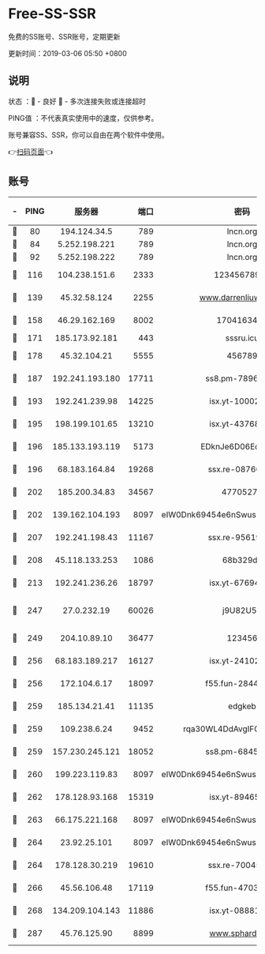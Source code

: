 # Free-SS-SSR

免费的SS账号、SSR账号，定期更新

更新时间：2019-03-06 05:50 +0800

## 说明

状态     ：🙂 - 良好 🙁 - 多次连接失败或连接超时

PING值   ：不代表真实使用中的速度，仅供参考。

账号兼容SS、SSR，你可以自由在两个软件中使用。

👉[扫码页面](https://liesauer.github.io/free-ss-ssr.github.io/)👈

## 账号

|-|PING|服务器|端口|密码|加密方式|区域|
|:----:|:----:|:-----:|-----:|:----:|:----:|:----:|
|🙂|80|194.124.34.5|789|lncn.org|rc4|JP|
|🙂|84|5.252.198.221|789|lncn.org|rc4|JP|
|🙂|92|5.252.198.222|789|lncn.org|rc4|JP|
|🙂|116|104.238.151.6|2333|12345678900|aes-256-cfb|JP|
|🙂|139|45.32.58.124|2255|www.darrenliuwei.com|aes-256-cfb|JP|
|🙂|158|46.29.162.169|8002|1704163453|aes-256-cfb|RU|
|🙂|171|185.173.92.181|443|sssru.icu|rc4-md5|RU|
|🙂|178|45.32.104.21|5555|456789|aes-256-cfb|SG|
|🙂|187|192.241.193.180|17711|ss8.pm-78965598|aes-256-cfb|US|
|🙂|193|192.241.239.98|14225|isx.yt-10002331|aes-256-cfb|US|
|🙂|195|198.199.101.65|13210|isx.yt-43768936|aes-256-cfb|US|
|🙂|196|185.133.193.119|5173|EDknJe6D06EoWDaw|aes-256-cfb|US|
|🙂|196|68.183.164.84|19268|ssx.re-08766670|aes-256-cfb|US|
|🙂|202|185.200.34.83|34567|47705279|aes-256-cfb|US|
|🙂|202|139.162.104.193|8097|eIW0Dnk69454e6nSwuspv9DmS201tQ0D|aes-256-cfb|JP|
|🙂|207|192.241.198.43|11167|ssx.re-95619566|aes-256-cfb|US|
|🙂|208|45.118.133.253|1086|68b329da|aes-256-cfb|SG|
|🙂|213|192.241.236.26|18797|isx.yt-67694274|aes-256-cfb|US|
|🙂|247|27.0.232.19|60026|j9U82U53|xchacha20-ietf-poly1305|HK|
|🙂|249|204.10.89.10|36477|123456|aes-256-cfb|US|
|🙂|256|68.183.189.217|16127|isx.yt-24102866|aes-256-cfb|SG|
|🙂|256|172.104.6.17|18097|f55.fun-28441819|aes-256-cfb|US|
|🙂|259|185.134.21.41|11135|edgkeb|aes-256-cfb|GB|
|🙂|259|109.238.6.24|9452|rqa30WL4DdAvgIFG6Fs3znzTa|aes-256-cfb|FR|
|🙂|259|157.230.245.121|18052|ss8.pm-68457462|aes-256-cfb|SG|
|🙂|260|199.223.119.83|8097|eIW0Dnk69454e6nSwuspv9DmS201tQ0D|aes-256-cfb|US|
|🙂|262|178.128.93.168|15319|isx.yt-89465296|aes-256-cfb|SG|
|🙂|263|66.175.221.168|8097|eIW0Dnk69454e6nSwuspv9DmS201tQ0D|aes-256-cfb|US|
|🙂|264|23.92.25.101|8097|eIW0Dnk69454e6nSwuspv9DmS201tQ0D|aes-256-cfb|US|
|🙂|264|178.128.30.219|19610|ssx.re-70045890|aes-256-cfb|SG|
|🙂|266|45.56.106.48|17119|f55.fun-47038034|aes-256-cfb|US|
|🙂|268|134.209.104.143|11886|isx.yt-08881056|aes-256-cfb|SG|
|🙂|287|45.76.125.90|8899|www.sphard.com|aes-256-cfb|JP|
